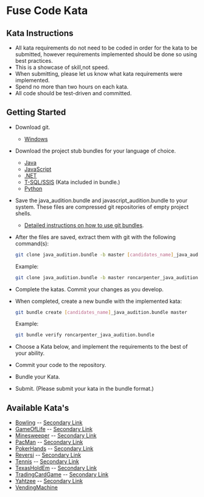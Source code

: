 # Fuse Code Kata

## Kata Instructions

* All kata requirements do not need to be coded in order for the kata to be submitted, however requirements implemented 
  should be done so using best practices.
* This is a showcase of skill,not speed.
* When submitting, please let us know what kata requirements were implemented.
* Spend no more than two hours on each kata.
* All code should be test-driven and committed.

## Getting Started

* Download git.
  * [Windows](https://git-scm.com/download/win)
* Download the project stub bundles for your language of choice.
  * [Java](https://github.com/cahcommercial/fuse-kata/raw/master/java_audition.bundle)
  * [JavaScript](https://github.com/cahcommercial/fuse-kata/raw/master/javascript_audition.bundle)
  * [.NET](https://github.com/cahcommercial/fuse-kata/raw/master/net_audition.bundle)
  * [T-SQL/SSIS](https://github.com/cahcommercial/fuse-kata/raw/master/sql_audition.bundle) (Kata included in bundle.)
  * [Python](https://github.com/cahcommercial/fuse-kata/raw/master/python_audition.bundle)
* Save the java_audition.bundle and javascript_audition.bundle to your system. These files are compressed git 
  repositories of empty project shells.
  * [Detailed instructions on how to use git bundles](https://git-scm.com/book/en/v2/Git-Tools-Bundling).
* After the files are saved, extract them with git with the following command(s):

  ```bash
  git clone java_audition.bundle -b master [candidates_name]_java_audition
  ```

  Example:

  ```bash
  git clone java_audition.bundle -b master roncarpenter_java_audition
  ```

* Complete the katas. Commit your changes as you develop.
* When completed, create a new bundle with the implemented kata:

  ```bash
  git bundle create [candidates_name]_java_audition.bundle master
  ```

  Example:

  ```bash
  git bundle verify roncarpenter_java_audition.bundle
  ```
  
* Choose a Kata below, and implement the requirements to the best of your ability.
* Commit your code to the repository.
* Bundle your Kata.
* Submit. (Please submit your kata in the bundle format.)

## Available Kata's

* [Bowling](http://codingdojo.org/kata/Bowling/) -- [Secondary Link](https://github.com/jonschoning/codingdojo/blob/master/html/kataBowling.html)
* [GameOfLife](http://codingdojo.org/kata/GameOfLife/) -- [Secondary Link](https://github.com/jonschoning/codingdojo/blob/master/html/kataGameOfLife.html)
* [Minesweeper](http://codingdojo.org/kata/Minesweeper/) -- [Secondary Link](https://github.com/jonschoning/codingdojo/blob/master/html/kataMinesweeper.html)
* [PacMan](http://codingdojo.org/kata/PacMan/) -- [Secondary Link](https://github.com/jonschoning/codingdojo/blob/master/html/kataPacMan.html)
* [PokerHands](http://codingdojo.org/kata/PokerHands/) -- [Secondary Link](https://github.com/jonschoning/codingdojo/blob/master/html/kataPokerHands.html)
* [Reversi](http://codingdojo.org/kata/Reversi/) -- [Secondary Link](https://github.com/jonschoning/codingdojo/blob/master/html/kataReversi.html)
* [Tennis](http://codingdojo.org/kata/Tennis/) -- [Secondary Link](https://github.com/jonschoning/codingdojo/blob/master/html/kataTennis.html)
* [TexasHoldEm](http://codingdojo.org/kata/TexasHoldEm/) -- [Secondary Link](https://github.com/jonschoning/codingdojo/blob/master/html/kataTexasHoldEm.html)
* [TradingCardGame](http://codingdojo.org/kata/TradingCardGame/) -- [Secondary Link](https://github.com/jonschoning/codingdojo/blob/master/html/kataTradingCardGame.html)
* [Yahtzee](http://codingdojo.org/kata/Yahtzee/) -- [Secondary Link](https://github.com/jonschoning/codingdojo/blob/master/html/kataYahtzee.html)
* [VendingMachine](https://github.com/guyroyse/vending-machine-kata)
